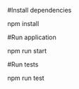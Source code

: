 
#Install dependencies



npm install

#Run application



npm run start

#Run tests



npm run test

